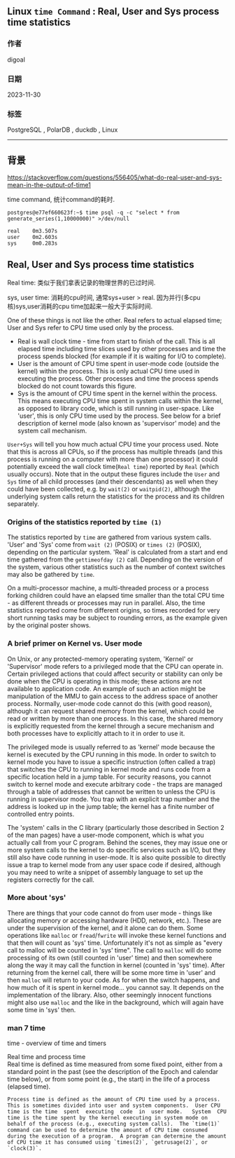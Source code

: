 ## Linux `time Command` : Real, User and Sys process time statistics         
                                                                                          
### 作者                                                                    
digoal                                                                    
                                                                    
### 日期                                                                    
2023-11-30                                                                
                                                                    
### 标签                                                                    
PostgreSQL , PolarDB , duckdb , Linux                              
                                                                    
----                                                                    
                                                                    
## 背景         
https://stackoverflow.com/questions/556405/what-do-real-user-and-sys-mean-in-the-output-of-time1    
    
time command, 统计command的耗时.      
    
```    
postgres@e77ef660623f:~$ time psql -q -c "select * from generate_series(1,10000000)" >/dev/null    
    
real	0m3.507s    
user	0m2.603s    
sys	    0m0.283s    
```    
    
## Real, User and Sys process time statistics    
Real time: 类似于我们拿表记录的物理世界的已过时间.     
    
sys, user time: 消耗的cpu时间, 通常sys+user > real. 因为并行(多cpu核)sys,user消耗的cpu time加起来一般大于实际时间.      
    
One of these things is not like the other. Real refers to actual elapsed time; User and Sys refer to CPU time used only by the process.    
    
- Real is wall clock time - time from start to finish of the call. This is all elapsed time including time slices used by other processes and time the process spends blocked (for example if it is waiting for I/O to complete).    
- User is the amount of CPU time spent in user-mode code (outside the kernel) within the process. This is only actual CPU time used in executing the process. Other processes and time the process spends blocked do not count towards this figure.    
- Sys is the amount of CPU time spent in the kernel within the process. This means executing CPU time spent in system calls within the kernel, as opposed to library code, which is still running in user-space. Like 'user', this is only CPU time used by the process. See below for a brief description of kernel mode (also known as 'supervisor' mode) and the system call mechanism.    
    
`User+Sys` will tell you how much actual CPU time your process used. Note that this is across all CPUs, so if the process has multiple threads (and this process is running on a computer with more than one processor) it could potentially exceed the wall clock time(`Real time`) reported by `Real` (which usually occurs). Note that in the output these figures include the `User` and `Sys` time of all child processes (and their descendants) as well when they could have been collected, e.g. by `wait(2)` or `waitpid(2)`, although the underlying system calls return the statistics for the process and its children separately.    
    
### Origins of the statistics reported by `time (1)`    
    
The statistics reported by `time` are gathered from various system calls. 'User' and 'Sys' come from `wait (2)` (POSIX) or `times (2)` (POSIX), depending on the particular system. 'Real' is calculated from a start and end time gathered from the `gettimeofday (2)` call. Depending on the version of the system, various other statistics such as the number of context switches may also be gathered by `time`.    
    
On a multi-processor machine, a multi-threaded process or a process forking children could have an elapsed time smaller than the total CPU time - as different threads or processes may run in parallel. Also, the time statistics reported come from different origins, so times recorded for very short running tasks may be subject to rounding errors, as the example given by the original poster shows.    
    
### A brief primer on Kernel vs. User mode    
    
On Unix, or any protected-memory operating system, 'Kernel' or 'Supervisor' mode refers to a privileged mode that the CPU can operate in. Certain privileged actions that could affect security or stability can only be done when the CPU is operating in this mode; these actions are not available to application code. An example of such an action might be manipulation of the MMU to gain access to the address space of another process. Normally, user-mode code cannot do this (with good reason), although it can request shared memory from the kernel, which could be read or written by more than one process. In this case, the shared memory is explicitly requested from the kernel through a secure mechanism and both processes have to explicitly attach to it in order to use it.    
    
The privileged mode is usually referred to as 'kernel' mode because the kernel is executed by the CPU running in this mode. In order to switch to kernel mode you have to issue a specific instruction (often called a trap) that switches the CPU to running in kernel mode and runs code from a specific location held in a jump table. For security reasons, you cannot switch to kernel mode and execute arbitrary code - the traps are managed through a table of addresses that cannot be written to unless the CPU is running in supervisor mode. You trap with an explicit trap number and the address is looked up in the jump table; the kernel has a finite number of controlled entry points.    
    
The 'system' calls in the C library (particularly those described in Section 2 of the man pages) have a user-mode component, which is what you actually call from your C program. Behind the scenes, they may issue one or more system calls to the kernel to do specific services such as I/O, but they still also have code running in user-mode. It is also quite possible to directly issue a trap to kernel mode from any user space code if desired, although you may need to write a snippet of assembly language to set up the registers correctly for the call.    
    
### More about 'sys'    
    
There are things that your code cannot do from user mode - things like allocating memory or accessing hardware (HDD, network, etc.). These are under the supervision of the kernel, and it alone can do them. Some operations like `malloc` or `fread`/`fwrite` will invoke these kernel functions and that then will count as 'sys' time. Unfortunately it's not as simple as "every call to malloc will be counted in 'sys' time". The call to `malloc` will do some processing of its own (still counted in 'user' time) and then somewhere along the way it may call the function in kernel (counted in 'sys' time). After returning from the kernel call, there will be some more time in 'user' and then `malloc` will return to your code. As for when the switch happens, and how much of it is spent in kernel mode... you cannot say. It depends on the implementation of the library. Also, other seemingly innocent functions might also use `malloc` and the like in the background, which will again have some time in 'sys' then.    
    
### man 7 time    
    
time - overview of time and timers    
    
Real time and process time    
    Real  time  is defined as time measured from some fixed point, either from a standard point in the past (see the description of the Epoch and calendar time below), or from some point (e.g., the start) in the life of a process (elapsed time).    
    
    Process time is defined as the amount of CPU time used by a process.  This is sometimes divided into user and system components.  User CPU time is the time  spent  executing  code  in  user mode.   System  CPU  time is the time spent by the kernel executing in system mode on behalf of the process (e.g., executing system calls).  The `time(1)` command can be used to determine the amount of CPU time consumed during the execution of a program.  A program can determine the amount of CPU time it has consumed using `times(2)`, `getrusage(2)`, or `clock(3)`.      
      
